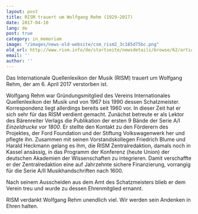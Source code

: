 ```yaml
---
layout: post
title: RISM trauert um Wolfgang Rehm (1929-2017)
date: 2017-04-10
lang: de
post: true
category: in_memoriam
image: "/images/news-old-website/csm_rism2_3c185d75bc.png"
old_url: http://www.rism.info/de/startseite/newsdetails/browse/62/article/64/rism-mourns-the-loss-of-wolfgang-rehm-1929-2017.html
email: ''
author: ''
---
```



Das Internationale Quellenlexikon der Musik (RISM) trauert um Wolfgang Rehm, der am 6. April 2017 verstorben ist.

Wolfgang Rehm war Gründungsmitglied des Vereins Internationales Quellenlexikon der Musik und von 1967 bis 1990 dessen Schatzmeister. Korrespondenz liegt allerdings bereits seit 1960 vor. In dieser Zeit hat er sich sehr für das RISM verdient gemacht. Zunächst betreute er als Lektor des Bärenreiter Verlags die Publikation der ersten 9 Bände der Serie A/I _Einzeldrucke vor 1800_. Er stellte den Kontakt zu den Förderern des Projektes, der Ford Foundation und der Stiftung Volkswagenwerk her und pflegte ihn. Zusammen mit seinen Vorstandskollegen Friedrich Blume und Harald Heckmann gelang es ihm, die RISM Zentralredaktion, damals noch in Kassel ansässig, in das Programm der Konferenz (heute Union) der deutschen Akademien der Wissenschaften zu integrieren. Damit verschaffte er der Zentralredaktion eine auf Jahrzehnte sichere Finanzierung, vorrangig für die Serie A/II Musikhandschriften nach 1600.



Nach seinem Ausscheiden aus dem Amt des Schatzmeisters blieb er dem Verein treu und wurde zu dessen Ehrenmitglied ernannt.

RISM verdankt Wolfgang Rehm unendlich viel. Wir werden sein Andenken in Ehren halten.

